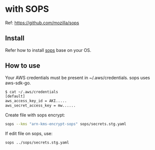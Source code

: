 # with SOPS

Ref: https://github.com/mozilla/sops

## Install

Refer how to install [sops](https://github.com/mozilla/sops/releases) base on your OS.

## How to use

Your AWS credentials must be present in ~/.aws/credentials. sops uses aws-sdk-go.

```bash
$ cat ~/.aws/credentials
[default]
aws_access_key_id = AKI.....
aws_secret_access_key = mw......
```

Create file with sops encrypt:

```bash
sops --kms "arn-kms-encrypt-sops" sops/secrets.stg.yaml 
```

If edit file on sops, use:

```bash 
sops ../sops/secrets.stg.yaml
```
